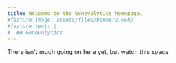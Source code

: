 ```yaml
---
title: Welcome to the Genevalytics homepage. 
#feature_image: assets/files/banner2.webp
#feature_text: |
#  ## Genevalytics
---
```


There isn't much going on here yet, but watch this space
